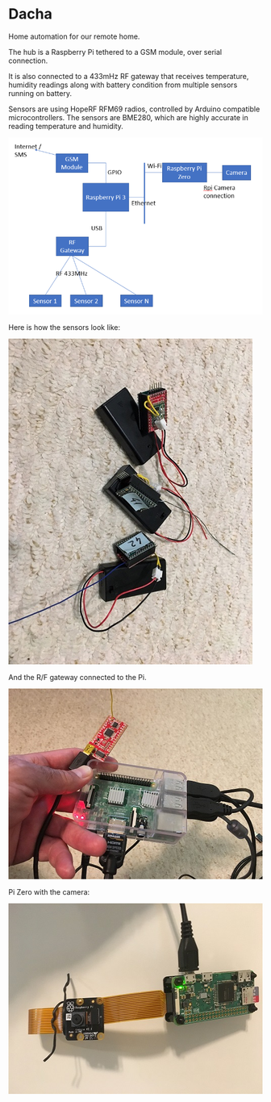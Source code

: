 # Dacha

Home automation for our remote home.

The hub is a Raspberry Pi tethered to a GSM module, over serial connection.

It is also connected to a 433mHz RF gateway that receives temperature, humidity readings along with battery condition from multiple sensors running on battery.

Sensors are using HopeRF RFM69 radios, controlled by Arduino compatible microcontrollers. The sensors are BME280, which are highly accurate in reading temperature and humidity.

![blockDiagram](./Docs/blockdiagram.png)

Here is how the sensors look like:

![sensors](./Docs/sensors.jpg)

And the R/F gateway connected to the Pi.

![sensors](./Docs/gateway.jpg)

Pi Zero with the camera:

![sensors](./Docs/piZeroWithCam.jpg)
